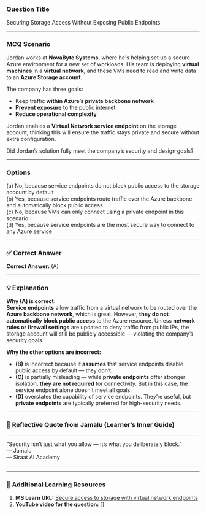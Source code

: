 ### **Question Title**  
Securing Storage Access Without Exposing Public Endpoints

---

### **MCQ Scenario**  
Jordan works at **NovaByte Systems**, where he's helping set up a secure Azure environment for a new set of workloads. His team is deploying **virtual machines** in a **virtual network**, and these VMs need to read and write data to an **Azure Storage account**.

The company has three goals:
- Keep traffic **within Azure’s private backbone network**  
- **Prevent exposure** to the public internet  
- **Reduce operational complexity**

Jordan enables a **Virtual Network service endpoint** on the storage account, thinking this will ensure the traffic stays private and secure without extra configuration.

Did Jordan’s solution fully meet the company’s security and design goals?

---

### **Options**  
(a) No, because service endpoints do not block public access to the storage account by default  
(b) Yes, because service endpoints route traffic over the Azure backbone and automatically block public access  
(c) No, because VMs can only connect using a private endpoint in this scenario  
(d) Yes, because service endpoints are the most secure way to connect to any Azure service  

---

### ✅ **Correct Answer**  
**Correct Answer:** (A)

---

### 💡 **Explanation**  
**Why (A) is correct:**  
**Service endpoints** allow traffic from a virtual network to be routed over the **Azure backbone network**, which is great. However, **they do not automatically block public access** to the Azure resource. Unless **network rules or firewall settings** are updated to deny traffic from public IPs, the storage account will still be publicly accessible — violating the company’s security goals.

**Why the other options are incorrect:**  
- **(B)** is incorrect because it **assumes** that service endpoints disable public access by default — they don’t.  
- **(C)** is partially misleading — while **private endpoints** offer stronger isolation, **they are not required** for connectivity. But in this case, the service endpoint alone doesn’t meet all goals.  
- **(D)** overstates the capability of service endpoints. They’re useful, but **private endpoints** are typically preferred for high-security needs.

---

### 💬 **Reflective Quote from Jamalu (Learner’s Inner Guide)**  
________________________________________  
"Security isn’t just what you allow — it’s what you deliberately block."  
— Jamalu  
— Siraat AI Academy  
________________________________________

---

### 🔗 Additional Learning Resources  
1. **MS Learn URL:** [Secure access to storage with virtual network endpoints](https://learn.microsoft.com/en-us/azure/storage/common/storage-network-security#grant-access-from-a-virtual-network)  
2. **YouTube video for the question:** []

